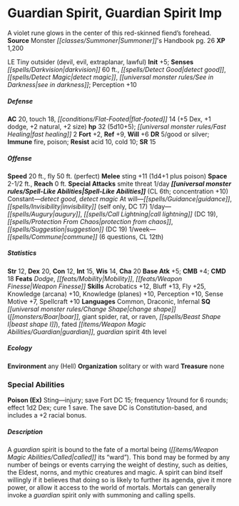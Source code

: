 ﻿---
cssclass: [monsters]
title1: Guardian Spirit, Guardian Spirit Imp
desc_short: A violet rune glows in the center of this red-skinned fiend's forehead.
title2: Guardian Spirit Imp
CR: 4
sources:
- name: Monster Summoner's Handbook
  page: 26
  link: http://paizo.com/products/btpy9ela?Pathfinder-Player-Companion-Monster-Summoners-Handbook
XP: 1200
alignment: LE
size: Tiny
type: outsider
subtypes:
- devil
- evil
- extraplanar
- lawful
initiative:
  bonus: 5
senses:
  darkvision: 60
  detect good: true
  detect magic: true
  see in darkness: true
AC:
  AC: 20
  touch: 18
  flat_footed: 14
  components:
    dex: 5
    dodge: 1
    natural: 2
    size: 2
HP:
  HP: 32
  long: 5d10+5
  fast_healing: 2
saves:
  fort: 2
  ref: 9
  will: 6
DR:
- amount: 5
  weakness: good or silver
immunities:
- fire
- poison
resistances:
  acid: 10
  cold: 10
SR: 15
speeds:
  base: 20
  fly: 50
  fly_maneuverability: perfect
attacks:
  melee:
  - - text: sting +11 (1d4+1 plus poison)
      entries:
      - - damage: 1d4+1
        - effect: poison
      attack: sting
      bonus:
      - 11
  special:
  - smite threat 1/day
space: 2.5
reach: 0
spell_like_abilities:
  entries:
  - name: detect good
    source: default
    freq: Constant
  - name: detect magic
    source: default
    freq: Constant
  - name: guidance
    source: default
    freq: At will
  - name: invisibility
    source: default
    freq: At will
    other: self only
    DC: 17
  - name: augury
    source: default
    freq: 1/day
  - name: call lightning
    source: default
    freq: 1/day
    DC: 19
  - name: protection from chaos
    source: default
    freq: 1/day
  - name: suggestion
    source: default
    freq: 1/day
    DC: 19
  - name: commune
    source: default
    freq: 1/week
    other: 6 questions
    CL: 12
  sources:
  - name: default
    CL: 6
    concentration: 10
ability_scores:
  STR: 12
  DEX: 20
  CON: 12
  INT: 15
  WIS: 14
  CHA: 20
BAB: 5
CMB: 4
CMD: 18
feats:
- name: Dodge
- name: Mobility
- name: Weapon Finesse
skills:
  Acrobatics: 12
  Bluff: 13
  Fly: 25
  Knowledge (arcana): 10
  Knowledge (planes): 10
  Perception: 10
  Sense Motive: 7
  Spellcraft: 10
languages:
- Common
- Draconic
- Infernal
special_qualities:
- change shape (boar, giant spider, rat, or raven, beast shape I)
- fated guardian
- guardian spirit 4th level
ecology:
  environment: any (Hell)
  organization: solitary or with ward
  treasure_type: none
special_abilities:
  Poison (Ex): Sting-injury; save Fort DC 15; frequency 1/round for 6 rounds; effect
    1d2 Dex; cure 1 save. The save DC is Constitution-based, and includes a +2 racial
    bonus.
desc_long: A guardian spirit is bound to the fate of a mortal being (called its “ward”).
  This bond may be formed by any number of beings or events carrying the weight of
  destiny, such as deities, the Eldest, norns, and mythic creatures and magic. A spirit
  can bind itself willingly if it believes that doing so is likely to further its
  agenda, give it more power, or allow it access to the world of mortals. Mortals
  can generally invoke a guardian spirit only with summoning and calling spells.

---

# Guardian Spirit, Guardian Spirit Imp
A violet rune glows in the center of this red-skinned fiend’s forehead.
**Source** Monster _[[classes/Summoner|Summoner]]_'s Handbook pg. 26
**XP** 1,200

LE Tiny outsider (devil, evil, extraplanar, lawful)
**Init** +5; **Senses** _[[spells/Darkvision|darkvision]]_ 60 ft., _[[spells/Detect Good|detect good]]_, _[[spells/Detect Magic|detect magic]]_, _[[universal monster rules/See in Darkness|see in darkness]]_; Perception +10

##### Defense

**AC** 20, touch 18, _[[conditions/Flat-Footed|flat-footed]]_ 14 (+5 Dex, +1 dodge, +2 natural, +2 size)
**hp** 32 (5d10+5); _[[universal monster rules/Fast Healing|fast healing]]_ 2
**Fort** +2, **Ref** +9, **Will** +6
**DR** 5/good or silver; **Immune** fire, poison; **Resist** acid 10, cold 10; **SR** 15

##### Offense
**Speed** 20 ft., fly 50 ft. (perfect)
**Melee** sting +11 (1d4+1 plus poison)
**Space** 2-1/2 ft., **Reach** 0 ft.
**Special Attacks** smite threat 1/day
**_[[universal monster rules/Spell-Like Abilities|Spell-Like Abilities]]_** (CL 6th; concentration +10)
Constant—_detect good_, _detect magic_
At will—_[[spells/Guidance|guidance]]_, _[[spells/Invisibility|invisibility]]_ (self only, DC 17)
1/day—_[[spells/Augury|augury]]_, _[[spells/Call Lightning|call lightning]]_ (DC 19), _[[spells/Protection From Chaos|protection from chaos]]_, _[[spells/Suggestion|suggestion]]_ (DC 19)
1/week—_[[spells/Commune|commune]]_ (6 questions, CL 12th)

##### Statistics
**Str** 12, **Dex** 20, **Con** 12, **Int** 15, **Wis** 14, **Cha** 20
**Base Atk** +5; **CMB** +4; **CMD** 18
**Feats** _Dodge_, _[[feats/Mobility|Mobility]]_, _[[feats/Weapon Finesse|Weapon Finesse]]_
**Skills** Acrobatics +12, Bluff +13, Fly +25, Knowledge (arcana) +10, Knowledge (planes) +10, Perception +10, Sense Motive +7, Spellcraft +10
**Languages** Common, Draconic, Infernal
**SQ** _[[universal monster rules/Change Shape|change shape]]_ (_[[monsters/Boar|boar]]_, giant spider, rat, or raven, _[[spells/Beast Shape I|beast shape I]]_), fated _[[items/Weapon Magic Abilities/Guardian|guardian]]_, _guardian_ spirit 4th level

##### Ecology

**Environment** any (Hell)
**Organization** solitary or with ward
**Treasure** none

### Special Abilities

**Poison (Ex)** Sting—injury; save Fort DC 15; frequency 1/round for 6 rounds; effect 1d2 Dex; cure 1 save. The save DC is Constitution-based, and includes a +2 racial bonus.

##### Description

A _guardian_ spirit is bound to the fate of a mortal being (_[[items/Weapon Magic Abilities/Called|called]]_ its “ward”). This bond may be formed by any number of beings or events carrying the weight of destiny, such as deities, the Eldest, norns, and mythic creatures and magic. A spirit can bind itself willingly if it believes that doing so is likely to further its agenda, give it more power, or allow it access to the world of mortals. Mortals can generally invoke a _guardian_ spirit only with summoning and calling spells.